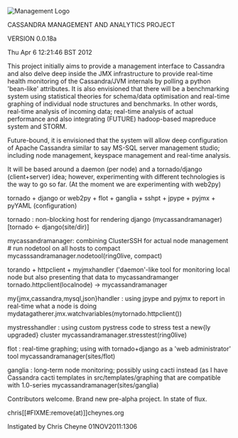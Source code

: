 ![Management Logo](http://i.imgur.com/m6R8D.png)

CASSANDRA MANAGEMENT AND ANALYTICS PROJECT

VERSION 0.0.18a


Thu Apr  6 12:21:46 BST 2012

This project initially aims to provide a management interface to Cassandra and also delve
deep inside the JMX infrastructure to provide real-time health monitoring of
the Cassandra/JVM internals by polling a python 'bean-like' attributes.
It is also envisioned that there will be a benchmarking system using statistical theories for schema/data optimisation and
real-time graphing of individual node structures and benchmarks.  In other
words, real-time analysis of incoming data; real-time analysis of actual
performance and also integrating (FUTURE) hadoop-based mapreduce system and
STORM. 

Future-bound, it is envisioned that the system will allow deep configuration
of Apache Cassandra similar to say MS-SQL server management studio; including
node management, keyspace management and real-time analysis.

It will be based around a daemon (per node) and a tornado/django (client+server)
idea; however, experimenting with different technologies is the way to go so
far.  (At the moment we are experimenting with web2py)

tornado + django or web2py + flot + ganglia + sshpt + jpype + pyjmx + pyYAML
(configuration)

tornado : non-blocking host for rendering django (mycassandramanager)
    [tornado <- django(site/dir)]

mycassandramanager: combining ClusterSSH for actual node management
    # run nodetool on all hosts to compact
    mycasssandramanager.nodetool(ring0live, compact)  

torando + httpclient + myjmxhandler ('daemon'-like tool for monitoring local
node but also presenting that data to mycassandramanger
    tornado.httpclient(localnode) -> mycassandramanager

my{jmx,cassandra,mysql,json}handler : using jpype and pyjmx to report in real-time what a node is
doing
    mydatagatherer.jmx.watchvariables(mytornado.httpclient()) 

mystresshandler : using custom pystress code to stress test a new{ly upgraded}
cluster
    mycassandramanager.stresstest(ring0live)

flot : real-time graphing; using with tornado+django as a 'web administrator'
tool
    mycassandramanager(sites/flot)


ganglia : long-term node monitoring; possibly using cacti instead (as I have
Cassandra cacti templates in src/templates/graphing that are compatible with
1.0-series
    mycassandramanager(sites/ganglia)

Contributors welcome. Brand new pre-alpha project.  In state of flux.

chris[[#FIXME:remove(at)]]cheynes.org

Instigated by Chris Cheyne 01NOV2011:1306
